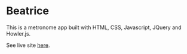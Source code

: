 # Beatrice

This is a metronome app built with HTML, CSS, Javascript, JQuery and Howler.js. 

See live site [here](dmilburn.github.io/projects/metronome/index.html).